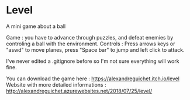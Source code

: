 # Level
A mini game about a ball

Game : you have to advance through puzzles, and defeat enemies by controling a ball with the environment. 
Controls : Press arrows keys or "aswd" to move planes, press "Space bar" to jump and left click to attack. 

I've never edited a .gitignore before so I'm not sure everything will work fine. 

You can download the game here : https://alexandreguichet.itch.io/level
Website with more detailed informations : http://alexandreguichet.azurewebsites.net/2018/07/25/level/
